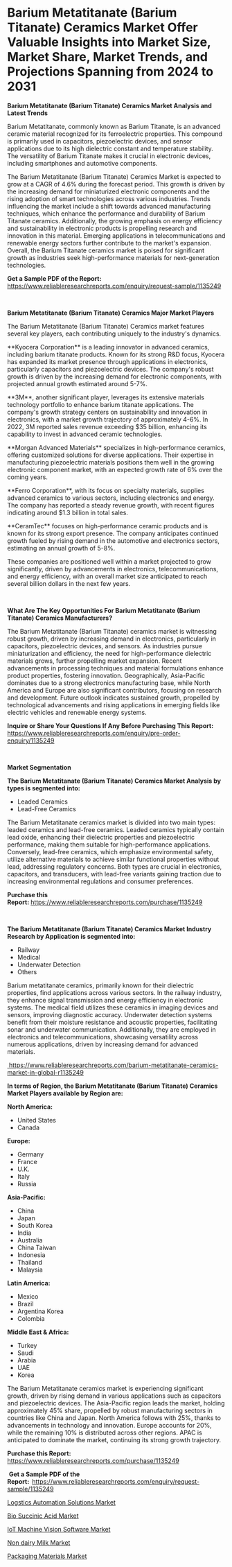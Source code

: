 <p><h1>Barium Metatitanate (Barium Titanate) Ceramics Market Offer Valuable Insights into Market Size, Market Share, Market Trends, and Projections Spanning from 2024 to 2031</h1></p><p><strong>Barium Metatitanate (Barium Titanate) Ceramics Market Analysis and Latest Trends</strong></p>
<p><p>Barium Metatitanate, commonly known as Barium Titanate, is an advanced ceramic material recognized for its ferroelectric properties. This compound is primarily used in capacitors, piezoelectric devices, and sensor applications due to its high dielectric constant and temperature stability. The versatility of Barium Titanate makes it crucial in electronic devices, including smartphones and automotive components.</p><p>The Barium Metatitanate (Barium Titanate) Ceramics Market is expected to grow at a CAGR of 4.6% during the forecast period. This growth is driven by the increasing demand for miniaturized electronic components and the rising adoption of smart technologies across various industries. Trends influencing the market include a shift towards advanced manufacturing techniques, which enhance the performance and durability of Barium Titanate ceramics. Additionally, the growing emphasis on energy efficiency and sustainability in electronic products is propelling research and innovation in this material. Emerging applications in telecommunications and renewable energy sectors further contribute to the market's expansion. Overall, the Barium Titanate ceramics market is poised for significant growth as industries seek high-performance materials for next-generation technologies.</p></p>
<p><strong>Get a Sample PDF of the Report:&nbsp;</strong> <a href="https://www.reliableresearchreports.com/enquiry/request-sample/1135249?utm_campaign=32&utm_medium=2&utm_source=Github&utm_content=ia&utm_term=09102024&utm_id=barium-metatitanate-barium-titanate-ceramics">https://www.reliableresearchreports.com/enquiry/request-sample/1135249</a></p>
<p>&nbsp;</p>
<p><strong>Barium Metatitanate (Barium Titanate) Ceramics Major Market Players</strong></p>
<p><p>The Barium Metatitanate (Barium Titanate) Ceramics market features several key players, each contributing uniquely to the industry's dynamics. </p><p>**Kyocera Corporation** is a leading innovator in advanced ceramics, including barium titanate products. Known for its strong R&D focus, Kyocera has expanded its market presence through applications in electronics, particularly capacitors and piezoelectric devices. The company's robust growth is driven by the increasing demand for electronic components, with projected annual growth estimated around 5-7%.</p><p>**3M**, another significant player, leverages its extensive materials technology portfolio to enhance barium titanate applications. The company's growth strategy centers on sustainability and innovation in electronics, with a market growth trajectory of approximately 4-6%. In 2022, 3M reported sales revenue exceeding $35 billion, enhancing its capability to invest in advanced ceramic technologies.</p><p>**Morgan Advanced Materials** specializes in high-performance ceramics, offering customized solutions for diverse applications. Their expertise in manufacturing piezoelectric materials positions them well in the growing electronic component market, with an expected growth rate of 6% over the coming years.</p><p>**Ferro Corporation**, with its focus on specialty materials, supplies advanced ceramics to various sectors, including electronics and energy. The company has reported a steady revenue growth, with recent figures indicating around $1.3 billion in total sales.</p><p>**CeramTec** focuses on high-performance ceramic products and is known for its strong export presence. The company anticipates continued growth fueled by rising demand in the automotive and electronics sectors, estimating an annual growth of 5-8%.</p><p>These companies are positioned well within a market projected to grow significantly, driven by advancements in electronics, telecommunications, and energy efficiency, with an overall market size anticipated to reach several billion dollars in the next few years.</p></p>
<p>&nbsp;</p>
<p><strong>What Are The Key Opportunities For Barium Metatitanate (Barium Titanate) Ceramics Manufacturers?</strong></p>
<p><p>The Barium Metatitanate (Barium Titanate) ceramics market is witnessing robust growth, driven by increasing demand in electronics, particularly in capacitors, piezoelectric devices, and sensors. As industries pursue miniaturization and efficiency, the need for high-performance dielectric materials grows, further propelling market expansion. Recent advancements in processing techniques and material formulations enhance product properties, fostering innovation. Geographically, Asia-Pacific dominates due to a strong electronics manufacturing base, while North America and Europe are also significant contributors, focusing on research and development. Future outlook indicates sustained growth, propelled by technological advancements and rising applications in emerging fields like electric vehicles and renewable energy systems.</p></p>
<p><strong>Inquire or Share Your Questions If Any Before Purchasing This Report:</strong> <a href="https://www.reliableresearchreports.com/enquiry/pre-order-enquiry/1135249?utm_campaign=32&utm_medium=2&utm_source=Github&utm_content=ia&utm_term=09102024&utm_id=barium-metatitanate-barium-titanate-ceramics">https://www.reliableresearchreports.com/enquiry/pre-order-enquiry/1135249</a></p>
<p>&nbsp;</p>
<p><strong>Market Segmentation</strong></p>
<p><strong>The Barium Metatitanate (Barium Titanate) Ceramics Market Analysis by types is segmented into:</strong></p>
<p><ul><li>Leaded Ceramics</li><li>Lead-Free Ceramics</li></ul></p>
<p><p>The Barium Metatitanate ceramics market is divided into two main types: leaded ceramics and lead-free ceramics. Leaded ceramics typically contain lead oxide, enhancing their dielectric properties and piezoelectric performance, making them suitable for high-performance applications. Conversely, lead-free ceramics, which emphasize environmental safety, utilize alternative materials to achieve similar functional properties without lead, addressing regulatory concerns. Both types are crucial in electronics, capacitors, and transducers, with lead-free variants gaining traction due to increasing environmental regulations and consumer preferences.</p></p>
<p><strong>Purchase this Report:&nbsp;</strong><a href="https://www.reliableresearchreports.com/purchase/1135249?utm_campaign=32&utm_medium=2&utm_source=Github&utm_content=ia&utm_term=09102024&utm_id=barium-metatitanate-barium-titanate-ceramics">https://www.reliableresearchreports.com/purchase/1135249</a></p>
<p>&nbsp;</p>
<p><strong>The Barium Metatitanate (Barium Titanate) Ceramics Market Industry Research by Application is segmented into:</strong></p>
<p><ul><li>Railway</li><li>Medical</li><li>Underwater Detection</li><li>Others</li></ul></p>
<p><p>Barium metatitanate ceramics, primarily known for their dielectric properties, find applications across various sectors. In the railway industry, they enhance signal transmission and energy efficiency in electronic systems. The medical field utilizes these ceramics in imaging devices and sensors, improving diagnostic accuracy. Underwater detection systems benefit from their moisture resistance and acoustic properties, facilitating sonar and underwater communication. Additionally, they are employed in electronics and telecommunications, showcasing versatility across numerous applications, driven by increasing demand for advanced materials.</p></p>
<p><a href="https://www.reliableresearchreports.com/barium-metatitanate-ceramics-market-in-global-r1135249?utm_campaign=32&utm_medium=2&utm_source=Github&utm_content=ia&utm_term=09102024&utm_id=barium-metatitanate-barium-titanate-ceramics">&nbsp;https://www.reliableresearchreports.com/barium-metatitanate-ceramics-market-in-global-r1135249</a></p>
<p><strong>In terms of Region, the Barium Metatitanate (Barium Titanate) Ceramics Market Players available by Region are:</strong></p>
<p>
    <p> <strong> North America: </strong>
        <ul>
            <li>United States</li>
            <li>Canada</li>
        </ul>
        </p> 
    <p> <strong> Europe: </strong>
        <ul>
            <li>Germany</li>
            <li>France</li>
            <li>U.K.</li>
            <li>Italy</li>
            <li>Russia</li>
        </ul>
        </p> 
    <p> <strong> Asia-Pacific: </strong>
        <ul>
            <li>China</li>
            <li>Japan</li>
            <li>South Korea</li>
            <li>India</li>
            <li>Australia</li>
            <li>China Taiwan</li>
            <li>Indonesia</li>
            <li>Thailand</li>
            <li>Malaysia</li>
        </ul>
        </p> 
    <p> <strong> Latin America: </strong>
        <ul>
            <li>Mexico</li>
            <li>Brazil</li>
            <li>Argentina Korea</li>
            <li>Colombia</li>
        </ul>
        </p> 
    <p> <strong> Middle East & Africa: </strong>
        <ul>
            <li>Turkey</li>
            <li>Saudi</li>
            <li>Arabia</li>
            <li>UAE</li>
            <li>Korea</li>
        </ul>
    </p>
    </p>
<p><p>The Barium Metatitanate ceramics market is experiencing significant growth, driven by rising demand in various applications such as capacitors and piezoelectric devices. The Asia-Pacific region leads the market, holding approximately 45% share, propelled by robust manufacturing sectors in countries like China and Japan. North America follows with 25%, thanks to advancements in technology and innovation. Europe accounts for 20%, while the remaining 10% is distributed across other regions. APAC is anticipated to dominate the market, continuing its strong growth trajectory.</p></p>
<p><strong>Purchase this Report: </strong><a href="https://www.reliableresearchreports.com/purchase/1135249?utm_campaign=32&utm_medium=2&utm_source=Github&utm_content=ia&utm_term=09102024&utm_id=barium-metatitanate-barium-titanate-ceramics">https://www.reliableresearchreports.com/purchase/1135249</a></p>
<p>&nbsp;<strong>Get a Sample PDF of the Report:&nbsp;&nbsp;</strong><a href="https://www.reliableresearchreports.com/enquiry/request-sample/1135249?utm_campaign=32&utm_medium=2&utm_source=Github&utm_content=ia&utm_term=09102024&utm_id=barium-metatitanate-barium-titanate-ceramics">https://www.reliableresearchreports.com/enquiry/request-sample/1135249</a></p>
<p><strong></strong></p>
<p><p><a href="https://github.com/AlbertGonzalez266/Market-Research-Report-List-1/blob/main/logstics-automation-solutions-market.md?utm_campaign=32&utm_medium=2&utm_source=Github&utm_content=ia&utm_term=09102024&utm_id=barium-metatitanate-barium-titanate-ceramics">Logstics Automation Solutions Market</a></p><p><a href="https://www.linkedin.com/pulse/global-bio-succinic-acid-market-trends-forecasts-strategic-analysis-fr8rf?utm_campaign=32&utm_medium=2&utm_source=Github&utm_content=ia&utm_term=09102024&utm_id=barium-metatitanate-barium-titanate-ceramics">Bio Succinic Acid Market</a></p><p><a href="https://github.com/CordonaCindy/Market-Research-Report-List-1/blob/main/iot-machine-vision-software-market.md?utm_campaign=32&utm_medium=2&utm_source=Github&utm_content=ia&utm_term=09102024&utm_id=barium-metatitanate-barium-titanate-ceramics">IoT Machine Vision Software Market</a></p><p><a href="https://issuu.com/reportprime-2/docs/non-dairy-milk-market-size-2030.ppt_323613c49bfbd3?utm_campaign=32&utm_medium=2&utm_source=Github&utm_content=ia&utm_term=09102024&utm_id=barium-metatitanate-barium-titanate-ceramics">Non dairy Milk Market</a></p><p><a href="https://www.linkedin.com/pulse/packaging-materials-market-research-report-exploring-size-revenue-9o1ff?utm_campaign=32&utm_medium=2&utm_source=Github&utm_content=ia&utm_term=09102024&utm_id=barium-metatitanate-barium-titanate-ceramics">Packaging Materials Market</a></p></p>